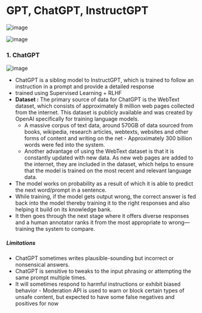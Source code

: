 # GPT, ChatGPT, InstructGPT
![image](https://user-images.githubusercontent.com/129742046/236900096-c38791b3-498e-4abb-85b4-277924d4a3bd.png)

![image](https://user-images.githubusercontent.com/129742046/236911422-d85a9d3e-ea46-4cf7-9fa1-dac4c0e3b4d3.png)




### 1. ChatGPT


![image](https://user-images.githubusercontent.com/129742046/236999448-5a359429-6276-4396-91c1-27334d1e1e6e.png)

- ChatGPT is a sibling model to InstructGPT, which is trained to follow an instruction in a prompt and provide a detailed response
- trained using Supervised Learning + RLHF 
- **Dataset :** The primary source of data for ChatGPT is the WebText dataset, which consists of approximately 8 million web pages collected from the internet. This dataset is publicly available and was created by OpenAI specifically for training language models.
    - A massive corpus of text data, around 570GB of data sourced from books, wikipedia, research articles, webtexts, websites and other forms of content and writing on the net - Approximately 300 billion words were fed into the system.
    - Another advantage of using the WebText dataset is that it is constantly updated with new data. As new web pages are added to the internet, they are included in the dataset, which helps to ensure that the model is trained on the most recent and relevant language data.
- The model works on probability as a result of which it is able to predict the next word/prompt in a sentence.
- While training, if the model gets output wrong, the correct answer is fed back into the model thereby training it to the right responses and also helping it build on its knowledge bank.
- It then goes through the next stage where it offers diverse responses and a human annotator ranks it from the most appropriate to wrong—training the system to compare.

##### Limitations
- ChatGPT sometimes writes plausible-sounding but incorrect or nonsensical answers.
- ChatGPT is sensitive to tweaks to the input phrasing or attempting the same prompt multiple times.
- It will sometimes respond to harmful instructions or exhibit biased behavior - Moderation API is used to warn or block certain types of unsafe content, but expected to have some false negatives and positives for now
